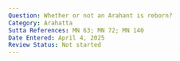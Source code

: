 ```yaml
---
Question: Whether or not an Arahant is reborn?
Category: Arahatta
Sutta References: MN 63; MN 72; MN 140
Date Entered: April 4, 2025
Review Status: Not started
---
```

